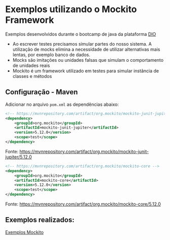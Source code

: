 # Exemplos utilizando o Mockito Framework

Exemplos desenvolvidos durante o bootcamp de java da plataforma [DIO](https://web.dio.me/)

- Ao escrever testes precisamos simular partes do nosso sistema. A utilização de mocks elimina a necessidade de utilizar alternativas mais lentas, por exemplo banco de dados.
- Mocks são imitações ou unidades falsas que simulam o comportamento de unidades reais
- Mockito é um framework utilizado em testes para simular instância de classes e métodos

## Configuração - Maven
Adicionar no arquivo ```pom.xml``` as dependências abaixo:
```xml
<!-- https://mvnrepository.com/artifact/org.mockito/mockito-junit-jupiter -->
<dependency>
    <groupId>org.mockito</groupId>
    <artifactId>mockito-junit-jupiter</artifactId>
    <version>5.12.0</version>
    <scope>test</scope>
</dependency>
```
Fonte: https://mvnrepository.com/artifact/org.mockito/mockito-junit-jupiter/5.12.0

```xml
<!-- https://mvnrepository.com/artifact/org.mockito/mockito-core -->
<dependency>
    <groupId>org.mockito</groupId>
    <artifactId>mockito-core</artifactId>
    <version>5.12.0</version>
    <scope>test</scope>
</dependency>
```
Fonte: https://mvnrepository.com/artifact/org.mockito/mockito-core/5.12.0

## Exemplos realizados:
[Exemplos Mockito](mockito_exemplos)
